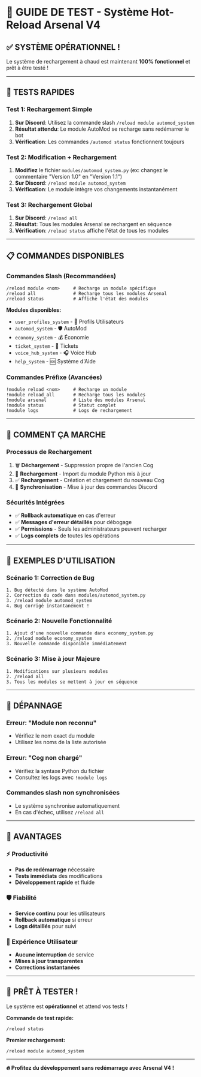 # 🚀 GUIDE DE TEST - Système Hot-Reload Arsenal V4

## ✅ SYSTÈME OPÉRATIONNEL !

Le système de rechargement à chaud est maintenant **100% fonctionnel** et prêt à être testé !

---

## 🧪 TESTS RAPIDES

### **Test 1: Rechargement Simple**
1. **Sur Discord**: Utilisez la commande slash `/reload module automod_system`
2. **Résultat attendu**: Le module AutoMod se recharge sans redémarrer le bot
3. **Vérification**: Les commandes `/automod status` fonctionnent toujours

### **Test 2: Modification + Rechargement**
1. **Modifiez** le fichier `modules/automod_system.py` (ex: changez le commentaire "Version 1.0" en "Version 1.1")
2. **Sur Discord**: `/reload module automod_system`
3. **Vérification**: Le module intègre vos changements instantanément

### **Test 3: Rechargement Global**
1. **Sur Discord**: `/reload all`
2. **Résultat**: Tous les modules Arsenal se rechargent en séquence
3. **Vérification**: `/reload status` affiche l'état de tous les modules

---

## 📋 COMMANDES DISPONIBLES

### **Commandes Slash (Recommandées)**
```
/reload module <nom>     # Recharge un module spécifique
/reload all              # Recharge tous les modules Arsenal
/reload status           # Affiche l'état des modules
```

**Modules disponibles:**
- `user_profiles_system` - 🏹 Profils Utilisateurs
- `automod_system` - 🛡️ AutoMod
- `economy_system` - 💰 Économie
- `ticket_system` - 🎫 Tickets
- `voice_hub_system` - 🎧 Voice Hub
- `help_system` - 🆘 Système d'Aide

### **Commandes Préfixe (Avancées)**
```
!module reload <nom>     # Recharge un module
!module reload_all       # Recharge tous les modules
!module arsenal          # Liste des modules Arsenal
!module status           # Statut complet
!module logs             # Logs de rechargement
```

---

## 🔧 COMMENT ÇA MARCHE

### **Processus de Rechargement**
1. 🗑️ **Déchargement** - Suppression propre de l'ancien Cog
2. 🔄 **Rechargement** - Import du module Python mis à jour
3. ✅ **Rechargement** - Création et chargement du nouveau Cog
4. 🔄 **Synchronisation** - Mise à jour des commandes Discord

### **Sécurités Intégrées**
- ✅ **Rollback automatique** en cas d'erreur
- ✅ **Messages d'erreur détaillés** pour débogage
- ✅ **Permissions** - Seuls les administrateurs peuvent recharger
- ✅ **Logs complets** de toutes les opérations

---

## 🎯 EXEMPLES D'UTILISATION

### **Scénario 1: Correction de Bug**
```
1. Bug détecté dans le système AutoMod
2. Correction du code dans modules/automod_system.py
3. /reload module automod_system
4. Bug corrigé instantanément !
```

### **Scénario 2: Nouvelle Fonctionnalité**
```
1. Ajout d'une nouvelle commande dans economy_system.py
2. /reload module economy_system
3. Nouvelle commande disponible immédiatement
```

### **Scénario 3: Mise à jour Majeure**
```
1. Modifications sur plusieurs modules
2. /reload all
3. Tous les modules se mettent à jour en séquence
```

---

## 🐛 DÉPANNAGE

### **Erreur: "Module non reconnu"**
- Vérifiez le nom exact du module
- Utilisez les noms de la liste autorisée

### **Erreur: "Cog non chargé"**
- Vérifiez la syntaxe Python du fichier
- Consultez les logs avec `!module logs`

### **Commandes slash non synchronisées**
- Le système synchronise automatiquement
- En cas d'échec, utilisez `/reload all`

---

## 🎉 AVANTAGES

### **⚡ Productivité**
- **Pas de redémarrage** nécessaire
- **Tests immédiats** des modifications
- **Développement rapide** et fluide

### **🛡️ Fiabilité**
- **Service continu** pour les utilisateurs
- **Rollback automatique** si erreur
- **Logs détaillés** pour suivi

### **👥 Expérience Utilisateur**
- **Aucune interruption** de service
- **Mises à jour transparentes**
- **Corrections instantanées**

---

## 🚀 PRÊT À TESTER !

Le système est **opérationnel** et attend vos tests !

**Commande de test rapide:**
```
/reload status
```

**Premier rechargement:**
```
/reload module automod_system
```

---

**🔥 Profitez du développement sans redémarrage avec Arsenal V4 !**
